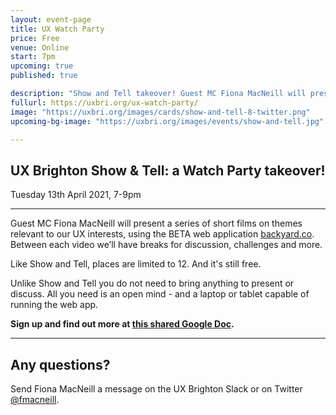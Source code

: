 ```yaml
---
layout: event-page
title: UX Watch Party
price: Free
venue: Online
start: 7pm
upcoming: true
published: true

description: "Show and Tell takeover! Guest MC Fiona MacNeill will present a series of short films for discussion."
fullurl: https://uxbri.org/ux-watch-party/
image: "https://uxbri.org/images/cards/show-and-tell-8-twitter.png"
upcoming-bg-image: "https://uxbri.org/images/events/show-and-tell.jpg"

---
```



## UX Brighton Show & Tell: a Watch Party takeover!

Tuesday 13th April 2021, 7-9pm

---

Guest MC Fiona MacNeill will present a series of short films on themes relevant to our UX interests, using the BETA web application [backyard.co](https://backyard.co/). Between each video we’ll have breaks for discussion, challenges and more. 

Like Show and Tell, places are limited to 12. And it's still free. 

Unlike Show and Tell you do not need to bring anything to present or discuss. All you need is an open mind - and a laptop or tablet capable of running the web app.

**Sign up and find out more at [this shared Google Doc](https://docs.google.com/document/d/1r23QcNURzNlRqqaWKIo-NLP7CqErkd7bRlquoh8gZtE/edit#).**  

---

## Any questions? 

Send Fiona MacNeill a message on the UX Brighton Slack or on Twitter [@fmacneill](https://twitter.com/fmacneill).
